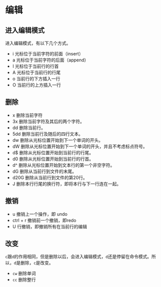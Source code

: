 # 编辑

## 进入编辑模式

进入编辑模式，有以下几个方式。

- i 光标位于当前字符的前面（insert）
- a 光标位于当前字符的后面（append）
- I 光标位于当前行的行首
- A 光标位于当前行的行尾
- o 当前行的下方插入一行
- O 当前行的上方插入一行

## 删除

- x 删除当前字符
- 3x 删除当前字符及其后的两个字符。
- dd 删除当前行。
- 5dd 删除当前行及随后的四行文本。
- dw 删除从光标位置开始到下一个单词的开头。
- dW  删除从光标位置开始到下一个单词的开头，并且不考虑标点符号。
- d$	删除从光标位置开始到当前行的行尾。
- d0	删除从光标位置开始到当前行的行首。
- d^	删除从光标位置开始到文本行的第一个非空字符。
- dG	删除从当前行到文件的末尾。
- d20G	删除从当前行到文件的第20行。
- J 删除本行行尾的换行符，即将本行与下一行连在一起。

## 撤销

- u 撤销上一个操作，即 undo
- ctrl + r 撤销前一个撤销，即redo
- U 行撤销，即撤销所有在当前行的编辑

## 改变

`c`跟`d`的作用相同，但是删除以后，会进入编辑模式，`d`还是停留在命令模式。所以，`d`是删除，`c`是改变。

- `cw` 删除单词
- `cc` 删除整行
